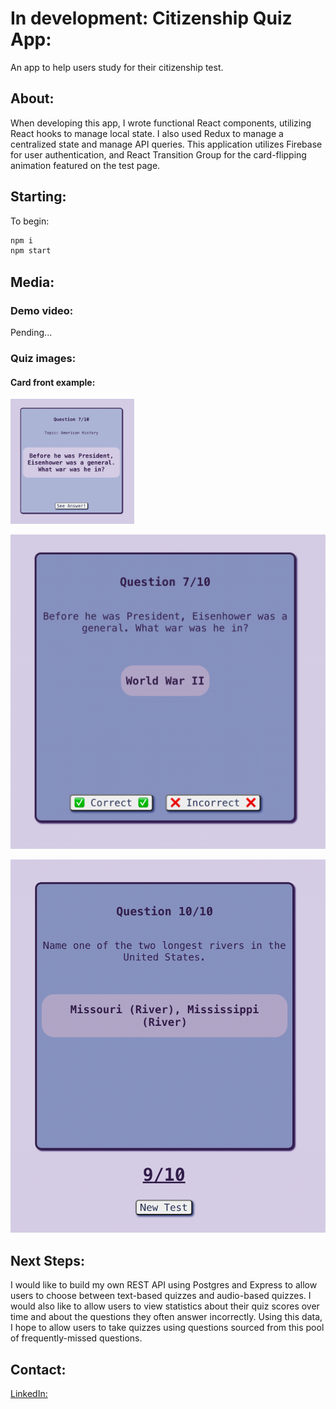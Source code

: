 # In development: Citizenship Quiz App:

An app to help users study for their citizenship test.

## About:

When developing this app, I wrote functional React components, utilizing React hooks to manage local state. I also used Redux to manage a centralized state and manage API queries. This application utilizes Firebase for user authentication, and React Transition Group for the card-flipping animation featured on the test page.

## Starting:

To begin:

```bash
npm i
npm start
```

## Media:

### Demo video:

Pending...

### Quiz images:

#### Card front example:
<img src="/public/readmefiles/cardfront.png" height="200">

![Card back example](/public/readmefiles/cardback.png "Card back example")

![Score view example](/public/readmefiles/scoreexample.png "Card back example")

## Next Steps:

I would like to build my own REST API using Postgres and Express to allow users to choose between text-based quizzes and audio-based quizzes. I would also like to allow users to view statistics about their quiz scores over time and about the questions they often answer incorrectly. Using this data, I hope to allow users to take quizzes using questions sourced from this pool of frequently-missed questions.

## Contact:

[LinkedIn:](https://www.linkedin.com/in/ashleyquevedo/ "LinkedIn:")

